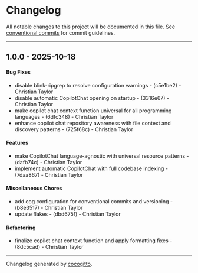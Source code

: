 # Changelog
All notable changes to this project will be documented in this file. See [conventional commits](https://www.conventionalcommits.org/) for commit guidelines.

- - -
## 1.0.0 - 2025-10-18
#### Bug Fixes
- disable blink-ripgrep to resolve configuration warnings - (c5e1be2) - Christian Taylor
- disable automatic CopilotChat opening on startup - (3316e67) - Christian Taylor
- make copilot chat context function universal for all programming languages - (6dfc348) - Christian Taylor
- enhance copilot chat repository awareness with file context and discovery patterns - (725f68c) - Christian Taylor
#### Features
- make CopilotChat language-agnostic with universal resource patterns - (dafb74c) - Christian Taylor
- implement automatic CopilotChat with full codebase indexing - (7daa867) - Christian Taylor
#### Miscellaneous Chores
- add cog configuration for conventional commits and versioning - (b8e3517) - Christian Taylor
- update flakes - (dbd675f) - Christian Taylor
#### Refactoring
- finalize copilot chat context function and apply formatting fixes - (8dc5cad) - Christian Taylor

- - -

Changelog generated by [cocogitto](https://github.com/cocogitto/cocogitto).